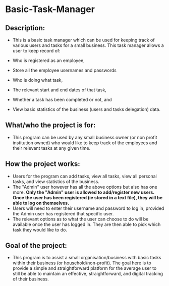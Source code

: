 # Basic-Task-Manager

## Description:

* This is a basic task manager which can be used for keeping track of various users and tasks for a small business. This task manager allows a user to keep record of:

 * Who is registered as an employee, 
 * Store all the employee usernames and passwords
 * Who is doing what task, 
 * The relevant start and end dates of that task, 
 * Whether a task has been completed or not, and 
 * View basic statistics of the business (users and tasks delegation) data.

## What/who the project is for:

* This program can be used by any small business owner (or non profit institution owned) who would like to keep track of the employees and their relevant tasks at any given time. 

## How the project works:

* Users for the program can add tasks, view all tasks, view all personal tasks, and view statistics of the business.
* The "Admin" user however has all the above options but also has one more. **Only the "Admin" user is allowed to add/register new users. Once the user has been registered (ie stored in a text file), they will be able to log on themselves.**
* Users will need to enter their username and password to log in, provided the Admin user has registered that specific user. 
* The relevant options as to what the user can choose to do will be available once the user has logged in. They are then able to pick which task they would like to do.

## Goal of the project:

* This program is to assist a small organisation/business with basic tasks within their business (or household/non-profit). The goal here is to provide a simple and straightforward platform for the average user to still be able to maintain an effective, straightforward, and digital tracking of their business.
